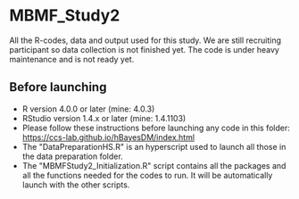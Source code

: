 # MBMF_Study2

All the R-codes, data and output used for this study. We are still recruiting participant so data collection is not finished yet. The code is under heavy maintenance and is not ready yet.

## Before launching

- R version 4.0.0 or later (mine: 4.0.3)
- RStudio version 1.4.x or later (mine: 1.4.1103)
- Please follow these instructions before launching any code in this folder: https://ccs-lab.github.io/hBayesDM/index.html
- The "DataPreparationHS.R" is an hyperscript used to launch all those in the data preparation folder.
- The "MBMFStudy2_Initialization.R" script contains all the packages and all the functions needed for the codes to run. It will be automatically launch with the other scripts.
